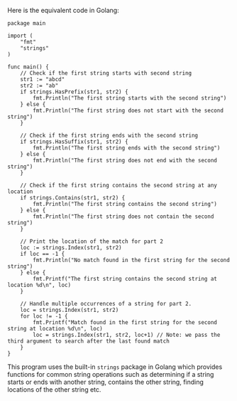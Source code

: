 Here is the equivalent code in Golang:

```golang
package main

import (
	"fmt"
	"strings"
)

func main() {
	// Check if the first string starts with second string
	str1 := "abcd"
	str2 := "ab"
	if strings.HasPrefix(str1, str2) {
		fmt.Println("The first string starts with the second string")
	} else {
		fmt.Println("The first string does not start with the second string")
	}

	// Check if the first string ends with the second string
	if strings.HasSuffix(str1, str2) {
		fmt.Println("The first string ends with the second string")
	} else {
		fmt.Println("The first string does not end with the second string")
	}

	// Check if the first string contains the second string at any location
	if strings.Contains(str1, str2) {
		fmt.Println("The first string contains the second string")
	} else {
		fmt.Println("The first string does not contain the second string")
	}

	// Print the location of the match for part 2
	loc := strings.Index(str1, str2)
	if loc == -1 {
		fmt.Println("No match found in the first string for the second string")
	} else {
		fmt.Printf("The first string contains the second string at location %d\n", loc)
	}

	// Handle multiple occurrences of a string for part 2.
	loc = strings.Index(str1, str2)
	for loc != -1 {
		fmt.Printf("Match found in the first string for the second string at location %d\n", loc)
		loc = strings.Index(str1, str2, loc+1) // Note: we pass the third argument to search after the last found match
	}
}
```

This program uses the built-in `strings` package in Golang which provides functions for common string operations such as determining if a string starts or ends with another string, contains the other string, finding locations of the other string etc.
